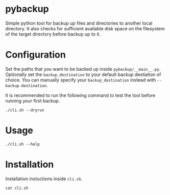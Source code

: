 
# pybackup
Simple python tool for backup up files and directories to another local directory. It also checks for sufficient available disk space on the filesystem of the target directory before backup up to it. 

# Configuration
Set the paths that you want to be backed up inside `pybackup/__main__.py`. Optionally set the `backup_destination` to your default backup destiation of choice. You can manually specify your `backup_destination` instead with `--backup-destination`. 

It is recommended to run the following command to test the tool before running your first backup.
```
./cli.sh --dryrun
```

# Usage
```
./cli.sh --help
```

# Installation
Installation instuctions inside `cli.sh`.
```
cat cli.sh
```
